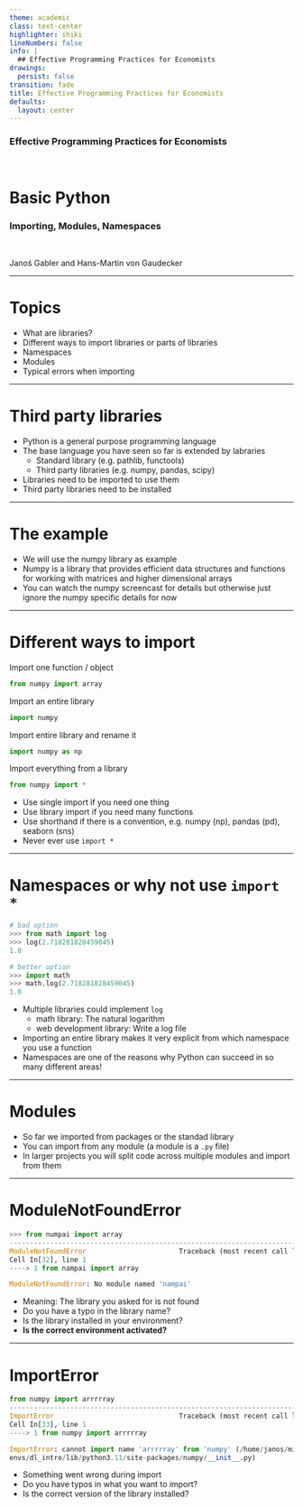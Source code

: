 ```yaml
---
theme: academic
class: text-center
highlighter: shiki
lineNumbers: false
info: |
  ## Effective Programming Practices for Economists
drawings:
  persist: false
transition: fade
title: Effective Programming Practices for Economists
defaults:
  layout: center
---
```


### Effective Programming Practices for Economists

<br>

# Basic Python

### Importing, Modules, Namespaces

<br>


Janoś Gabler and Hans-Martin von Gaudecker

---

# Topics

- What are libraries?
- Different ways to import libraries or parts of libraries
- Namespaces
- Modules
- Typical errors when importing


---

# Third party libraries

- Python is a general purpose programming language
- The base language you have seen so far is extended by labraries
  - Standard library (e.g. pathlib, functools)
  - Third party libraries (e.g. numpy, pandas, scipy)
- Libraries need to be imported to use them
- Third party libraries need to be installed


---

# The example

- We will use the numpy library as example
- Numpy is a library that provides efficient data structures and functions for working with matrices and higher dimensional arrays
- You can watch the numpy screencast for details but otherwise just ignore the numpy specific details for now


---

# Different ways to import

<div class="grid grid-cols-2 gap-4">
<div>

Import one function / object
```python
from numpy import array
```
Import an entire library
```python
import numpy
```
Import entire library and rename it
```python
import numpy as np
```
Import everything from a library
```python
from numpy import *
```

</div>
<div>

- Use single import if you need one thing
- Use library import if you need many functions
- Use shorthand if there is a convention, e.g. numpy (np), pandas (pd), seaborn (sns)
- Never ever use `import *`

</div>
</div>

---

# Namespaces or why not use `import *`


<div class="grid grid-cols-2 gap-4">
<div>

```python
# bad option
>>> from math import log
>>> log(2.718281828459045)
1.0

# better option
>>> import math
>>> math.log(2.718281828459045)
1.0
```

</div>
<div>

- Multiple libraries could implement `log`
  - math library: The natural logarithm
  - web development library: Write a log file
- Importing an entire library makes it very explicit from which namespace you use a function
- Namespaces are one of the reasons why Python can succeed in so many different areas!

</div>
</div>



---

# Modules

- So far we imported from packages or the standad library
- You can import from any module (a module is a `.py` file)
- In larger projects you will split code across multiple modules and import from them


---

# ModuleNotFoundError

```python
>>> from numpai import array
---------------------------------------------------------------------------
ModuleNotFoundError                       Traceback (most recent call last)
Cell In[32], line 1
----> 1 from nampai import array

ModuleNotFoundError: No module named 'nampai'
```

- Meaning: The library you asked for is not found
- Do you have a typo in the library name?
- Is the library installed in your environment?
- **Is the correct environment activated?**


---

# ImportError

```python
from numpy import arrrrray
---------------------------------------------------------------------------
ImportError                               Traceback (most recent call last)
Cell In[33], line 1
----> 1 from numpy import arrrrray

ImportError: cannot import name 'arrrrray' from 'numpy' (/home/janos/miniconda3/
envs/dl_intro/lib/python3.11/site-packages/numpy/__init__.py)
```

- Something went wrong during import
- Do you have typos in what you want to import?
- Is the correct version of the library installed?
